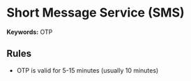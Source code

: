 # Short Message Service (SMS)

**Keywords:** OTP

## Rules

- OTP is valid for 5-15 minutes (usually 10 minutes)
